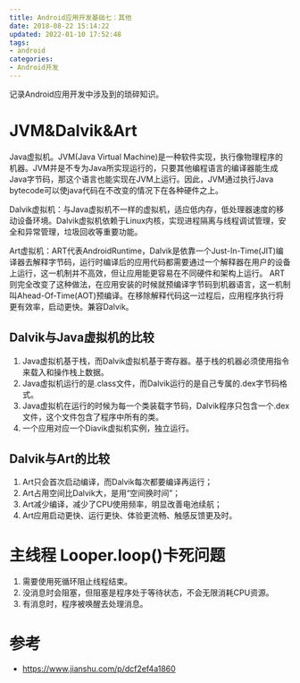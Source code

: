 ```yaml
---
title: Android应用开发基础七：其他
date: 2018-08-22 15:14:22
updated: 2022-01-10 17:52:48
tags:
- android
categories:
- Android开发
---
```


记录Android应用开发中涉及到的琐碎知识。

<!-- more -->

# JVM&Dalvik&Art

Java虚拟机。JVM(Java Virtual Machine)是一种软件实现，执行像物理程序的机器。JVM并是不专为Java所实现运行的，只要其他编程语言的编译器能生成Java字节码，那这个语言也能实现在JVM上运行。因此，JVM通过执行Java bytecode可以使java代码在不改变的情况下在各种硬件之上。

Dalvik虚拟机：与Java虚拟机不一样的虚拟机，适应低内存，低处理器速度的移动设备环境。Dalvik虚拟机依赖于Linux内核，实现进程隔离与线程调试管理，安全和异常管理，垃圾回收等重要功能。

Art虚拟机：ART代表AndroidRuntime，Dalvik是依靠一个Just-In-Time(JIT)编译器去解释字节码，运行时编译后的应用代码都需要通过一个解释器在用户的设备上运行，这一机制并不高效，但让应用能更容易在不同硬件和架构上运行。
 ART则完全改变了这种做法，在应用安装的时候就预编译字节码到机器语言，这一机制叫Ahead-Of-Time(AOT)预编译。在移除解释代码这一过程后，应用程序执行将更有效率，启动更快。兼容Dalvik。

## Dalvik与Java虚拟机的比较

1. Java虚拟机基于栈，而Dalvik虚拟机基于寄存器。基于栈的机器必须使用指令来载入和操作栈上数据。
2. Java虚拟机运行的是.class文件，而Dalvik运行的是自己专属的.dex字节码格式。
3. Java虚拟机在运行的时候为每一个类装载字节码，Dalvik程序只包含一个.dex文件，这个文件包含了程序中所有的类。
4. 一个应用对应一个Diavik虚拟机实例，独立运行。

## Dalvik与Art的比较

1. Art只会首次启动编译，而Dalvik每次都要编译再运行；
2. Art占用空间比Dalvik大，是用“空间换时间”；
3. Art减少编译，减少了CPU使用频率，明显改善电池续航；
4. Art应用启动更快、运行更快、体验更流畅、触感反馈更及时。

# 主线程 Looper.loop()卡死问题

1. 需要使用死循环阻止线程结束。
2. 没消息时会阻塞，但阻塞是程序处于等待状态，不会无限消耗CPU资源。
3. 有消息时，程序被唤醒去处理消息。

# 参考

- https://www.jianshu.com/p/dcf2ef4a1860
  

